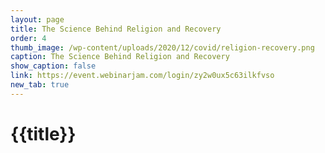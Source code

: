 ```yaml
---
layout: page
title: The Science Behind Religion and Recovery
order: 4
thumb_image: /wp-content/uploads/2020/12/covid/religion-recovery.png
caption: The Science Behind Religion and Recovery
show_caption: false
link: https://event.webinarjam.com/login/zy2w0ux5c63ilkfvso
new_tab: true
---
```


# {{title}}